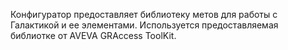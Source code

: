 Конфигуратор предоставляет  библиотеку  метов для работы с Галактикой и ее элементами.
Используется предоставляемая библиотке от AVEVA GRAccess ToolKit.
